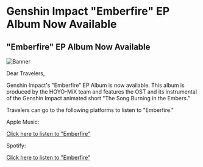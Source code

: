 # Genshin Impact "Emberfire" EP Album Now Available
## "Emberfire" EP Album Now Available
![Banner](https://sdk.hoyoverse.com/upload/ann/2024/04/17/d39b1ff099870102bfd35452091f4e66_7479219648038018853.jpg)

Dear Travelers,

Genshin Impact's "Emberfire" EP Album is now available. This album is produced by the HOYO-MiX team and features the OST and its instrumental of the Genshin Impact animated short "The Song Burning in the Embers."

Travelers can go to the following platforms to listen to "Emberfire."

Apple Music:

[Click here to listen to "Emberfire"](https://music.apple.com/us/album/1741309347)

Spotify:

[Click here to listen to "Emberfire"](https://open.spotify.com/album/4nMiZ9uS1DCtHZ2wqS1wRJ)
